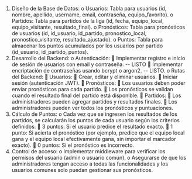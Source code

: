 1.	Diseño de la Base de Datos:
o	    Usuarios: Tabla para usuarios (id, nombre, apellido, username, email, contraseña, equipo_favorito).
o	    Partidos: Tabla para partidos de la liga (id, fecha, equipo_local, equipo_visitante, resultado_final).
o	    Pronósticos: Tabla para pronósticos de usuarios (id, id_usuario, id_partido, pronostico_local, pronostico_visitante,            resultado_ajustado).
o	    Puntos: Tabla para almacenar los puntos acumulados por los usuarios por partido (id_usuario, id_partido, puntos).
2.	Desarrollo del Backend:
o	    Autenticación:
	        Implementar registro e inicio de sesión de usuarios con email y contraseña. -- LISTO
	        Implementar encriptación de contraseñas usando bcrypt o argon2. -- LISTO.
o	Rutas del Backend:
	    Usuarios:
	        Crear, editar y eliminar usuarios.
	        Iniciar sesión (autenticación JWT).
	    Pronósticos:
	        Los usuarios deben poder enviar pronósticos para cada partido.
	        Los pronósticos se validan cuando el resultado final del partido está disponible.
	Partidos:
	        Los administradores pueden agregar partidos y resultados finales.
	        Los administradores pueden ver todos los pronósticos y puntuaciones.
3.	Cálculo de Puntos:
o	    Cada vez que se ingresen los resultados de los partidos, se calcularán los puntos de cada usuario según los criterios definidos:
	    3 puntos: Si el usuario predice el resultado exacto.
	    1 punto: Si acierta el pronóstico (por ejemplo, predice que el equipo local gana y el equipo local efectivamente gana, sin importar el marcador exacto).
	    0 puntos: Si el pronóstico es incorrecto.
4.	Control de acceso:
o	    Implementar middleware para verificar los permisos del usuario (admin o usuario común).
o	    Asegurarse de que los administradores tengan acceso a todas las funcionalidades y los usuarios comunes solo puedan gestionar sus pronósticos.
